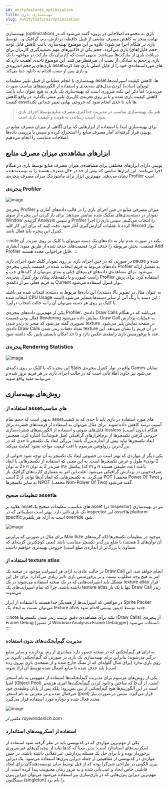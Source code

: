 ```yaml
---
id: unityfeatures_optimization
title: بهینه‌سازی بازی
slug: /unityfeatures/optimization
---
```


بهینه‌سازی (optimization) بازی به مجموعه اصلاحاتی در پروژه گفته می‌شود که در نهایت منجر به کاهش مصرف منابعی از قبیل حافظه، پردازش، رم، گرافیک و… توسط بازی در هنگام اجرا می‌شود؛ علاوه بر این موضوع بهینه‌سازی باعث کاهش قابل توجه حجم فایل(های) بازی می‌گردد. حجم یکی از فاکتورهای مهم تصمیم‌گیری کاربران برای دریافت بازی از مارکت‌ها می‌باشد. بدیهی است که کاربران یک مارکت در مواجهه با یک بازی پرحجم به سادگی از نصب آن صرفنظر می‌کنند. این موضوع تاحدی اهمیت دارد که بازی‌های پرحجم اندرویدی assetهای مورداستفاده‌ی خود را از فایل اصلی بازی جدا کرده و بازی پس از نصب اقدام به دانلود دیتا می‌کند.

بهینه‌سازی با انجام عملیاتی از قبیل تغییر تنظیمات assetها، کاهش کیفیت اسپرایت‌ها، لوپولی (ساده) کردن مدل‌های سه‌بعدی و استفاده از الگوریتم‌های مناسب صورت می‌پذیرد؛ اما ذکر این نکته ضروری است که بهینه‌سازی یک بازی به هیچ عنوان نباید باعث کاهش کیفیت بازی شده و یا بر روی تجربه‌ی کاربری تاثیر منفی بگذارد. در واقع کاهش کیفیت assetها باید تا حدی انجام شود که خروجی نهایی تغییر چندانی نکند.

> هنر یک بهینه‌سازی مناسب در مدیریت حداکثری مصرف منابع توسط اجزای بازی بدون آسیب رساندن به هویت و کیفیت بازی است

برای بهینه‌سازی ابتدا با استفاده از ابزارهایی که برای آگاهی از میزان مصرف منابع در یونیتی قرار گرفته‌اند آمار مصرف منابع را استخراج کرده و سپس با بررسی داده‌ها اصلاحات متناسب را انجام می‌دهیم.

## ابزارهای مشاهده‌ی میزان مصرف منابع

یونیتی دارای ابزارهای مختلفی برای مشاهده‌ی میزان مصرف منابع توسط بازی در هنگام اجرا می‌باشد. این ابزارها منابعی که بیش از حد در حال مصرف هستند را به توسعه‌دهنده نشان می‌دهند. مهم‌ترین ابزار برای مانیتورینگ میزان مصرف پنجره‌ی Profiler است.

### پنجره‌ی Profiler

![image](/img/unity_editor_profiler_window.png)

پنجره‌ی Profiler میزان مصرفی منابع در حین اجرای بازی را در قالب داده‌های آماری و نمودار در دسته‌بندی‌های تفکیک شده نمایش می‌دهد. برای باز کردن این پنجره از منوی Window گزینه‌ی Analysis و سپس Profiler را انتخاب می‌کنیم. سپس بازی را اجرا کرده تا عملیات گزارش‌گیری آغاز شود. دقت کنید که برای این کار کلید Record نوار کنترل این پنجره باید فعال باشد.

:::note نکته
در صورت عدم نیاز به داده‌های یک دسته می‌توان با کلیک بر روی ضربدر آن قسمت، بخش مربوطه را حذف کرد؛ قسمت‌های حذف شده از طریق منوی آبشاری Add Profiler قابل فراخوانی مجدد هستند.
:::

در صورتی که در حین اجرای بازی بر روی نمودار کلیک شود اجرای بازی pause شده و داده‌های مربوط به فریم انتخاب شده در قسمت پایینی پنجره‌ی Profiler به تفضیل ارائه می‌شود. برای مشاهده‌ی داده‌های فریم‌های قبلی و بعدی می‌توان از کلیدهای چپ و راست کیبورد و یا دکمه‌های پیکان نوار کنترل پنجره‌ی Profiler استفاده کرد. برای پرش به فریم فعلی نیز از دکمه‌ی Current نوار کنترل استفاده می‌شود.

این داده‌ها مربوط به دسته‌ی انتخاب شده می‌باشند (به عنوان مثال در تصویر بالا دسته‌ی انتخاب شده CPU Usage است)؛ این دسته با رنگ آبی از سایر دسته‌ها متمایز می‌شود. با کلیک بر روی هر دسته می‌توان آن را به حالت انتخاب درآورد.

یکی از مهم‌ترین داده‌های پنجره‌ی Profiler، داده‌ی Draw Calls می‌باشد که در هنگام فعال بودن قسمت Rendering نمایش داده می‌شود. Draw Call به عملیات پردازش تصویری گفته می‌شود که منجر به رندر شدن texture در صفحه نمایش پلیر می‌شود. داده‌ی Draw Calls تعداد دفعات رندر شدن texture در آن فریم را نشان می‌دهد. این عدد با پرفورمنس بازی رابطه‌ی عکس دارد و تا حد امکان بایستی پایین نگه داشته شود.

### پنجره‌ی Rendering Statistics

![image](/img/unity_editor_game_window_stats.png)

این پنجره که با کلیک بر روی دکمه‌ی Stats واقع در نوار کنترل پنجره‌ی Games نمایان می‌شود نیز حاوی اطلاعاتی است که در حالت اجرای بازی در هر فریم بروز شده و می‌توانند مفید واقع شوند.

## روش‌های بهینه‌سازی

### استفاده از assetهای مناسب

بدیهی است که حجم تمام assetهای مورد استفاده در بازی باید تا حدی که به کیفیت آسیب نرسد کاهش داده شوند. برای مثال می‌توان به استفاده از فرمت‌های فشرده برای فایل‌های صوتی و استفاده از الگوریتم‌های فشرده‌سازی lossless (بدون آسیب) هنگام خروجی گرفتن تکسچرها از نرم‌افزارهای گرافیکی (مثل فتوشاپ) اشاره کرد. همچنین ابعاد تکسچرها نباید بیش از اندازه بزرگ باشد؛ بزرگی ابعاد یک تکسچر تا حدی که در بزرگ‌ترین رزولوشن مرسوم با افت کیفیت مواجه نشود کفایت می‌کند.

یکی دیگر از مواردی که بهتر است در خصوص ابعاد یک تکسچر به آن توجه شود «توانی از 2 بودن» طول و عرض تکسچرها است. به این معنی که استفاده از تکسچرهایی با ابعاد «2 به توان n ضربدر 2 به توان m» پیکسل (که m و n عدد طبیعی هستند) باعث صرفه‌جویی در پردازش گرافیکی می‌شود. علت این امر به معماری کارت‌های گرافیک باز می‌گردد. به تکسچرهایی که ابعاد آن‌ها توانی از 2 است POT (مخفف Power Of Two) و به سایر تکسچرها NPOT (مخفف Non-Power Of Two) گفته می‌شود.

### تنظیمات صحیح assetها

علاوه بر assetهای مناسب، تنظیمات صحیح یک asset (در Inspector) نیز در بهینه‌سازی یک بازی تاثیر دارد. بهتر است تنظیماتی که در inspector این assetها platform-specific است به ازای هر پلتفرم override شود.

![image](/img/asset_import_override_settings_by_platform.png)

برای مثال در صورتی که پراپرتی Max Size موجود در تنظیمات تکسچرها (که گزینه‌های آن توان‌های 2 هستند) با ضلع بزرگ‌تر تکسچر متناسب باشد (یعنی کوچکترین گزینه‌ای که مساوی یا بزرگ‌تر از اندازه‌ی ضلع است) خروجی بهینه‌تری خواهیم داشت.

### استفاده از texture atlas

در حالت عادی به ازای هر اسپرایت موجود در صحنه یک Draw Call انجام خواهد شد. این امر به هیچ وجه مطلوب نیست و بر پرفورمنس بازی تاثیر زیادی می‌گذارد. برای حل این مشکل باید اسپرایت‌هایی که در یک صحنه استفاده می‌شوند در یک texture atlas قرار داشته باشند. چرا که تمام اسپرایت‌های یک texture atlas تنها با یک بار Draw Call رندر می‌شوند.

در مواقعی که اسپرایت‌ها از همدیگر جدا هستند با استفاده از ابزار Sprite Packer می‌توان نسبت به ایجاد یک texture atlas جدید توسط ادیتور یونیتی اقدام نمود.

:::note نکته
برای مشاهده‌ی دقیق ترتیب رندر شدن تکسچرها (Draw Calls) از پنجره‌ی Frame Debug (از مسیر Window>Analysis>Frame Debugger) استفاده می‌شود.
:::

### مدیریت گیم‌آبجکت‌های بدون استفاده

به ازای هر گیم‌آبجکتی که در صحنه حضور دارد مقادیری از رم، پردازنده و سایر منابع درگیر می‌شوند؛ بنابراین برای بهینه‌سازی یک بازی در صورتی که گیم‌آبجکتی تاثیری بر روی بازی ندارد (برای مثال گلوله‌ای که از تفنگ خارج شده و از صفحه‌ی بازی بیرون زده است) باید حذف شده تا منابع اشغال شده توسط آن آزاد شوند.

یکی از روش‌های مرسوم برای مدیریت گیم‌آبجکت‌ها استفاده از مفهومی به نام استخر اشیا (Object Pool) است. از آن‌جا که ساختن و نابود کردن گیم‌آبجکت‌ها امری هزینه‌بر است در این الگوریتم‌ها هیچ گیم‌آبجکتی از بین نمی‌رود؛ بلکه پس از پایان وظیفه‌ی خود غیرفعال شده و در مخزنی به نام استخر (pool) قرار می‌گیرد. سپس در صورت نیاز مجدد فعال شده و دوباره مورد استفاده قرار می‌گیرد.

![image](/img/object_pooling.png)

*عکس از raywenderlich.com*

### استفاده از اسکریپت‌های استاندارد

یکی از مهم‌ترین مواردی که در کدنویسی باید در نظر گرفته شود استفاده از اسکریپت‌های استاندارد است؛ بدین معنا که کدها نباید از پیچیدگی‌های غیرضروری برخوردار بوده و یا برای حل یک مسئله پردازشی غیرعقلانی داشته باشند. در چنین مواردی در کدنویسی از مفاهیمی از جمله دیزاین پترن‌ها استفاده می‌شود. یک دیزاین پترن الگویی در طراحی شی‌گرا بوده که از قبل توسط سایر توسعه‌دهندگان برای ایجاد قابلیتی خاص ایجاد و عیب‌یابی شده و به مرور زمان محبوبیت پیدا کرده است. از مهم‌ترین دیزاین پترن‌هایی که در بازی‌سازی نیز استفاده می‌شود می‌توان دیزاین پترن سینگلتون (singleton) را نام برد.